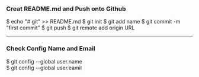 
<h3>Creat README.md and Push onto Github</h3>

$ echo "# git" >> README.md
$ git init
$ git add name
$ git commit -m "first commit"
$ git push 
$ git remote add origin URL

<hr>

<h3>Check Config Name and Email</h3>

$ git config --global user.name  
$ git config --global user.eamil  





